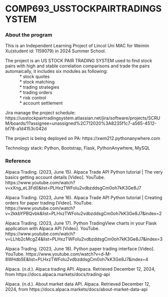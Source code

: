 # COMP693_USSTOCKPAIRTRADINGSYSTEM

### About the program
<p> This is an Independent Learning Project of Lincol Uni MAC for Weimin Xu(student id: 1159079) in 2024 Summer School. </p>

<p> The project is an US STOCK PAIR TRADING SYSTEM used to find stock pairs with high and stable correlation comparisons and trade the pairs automaically, it includes six modules as following: </br>
    &ensp;&ensp;&ensp;&ensp;&ensp;&ensp; * stock quotes</br>
    &ensp;&ensp;&ensp;&ensp;&ensp;&ensp; * stock matching</br>
    &ensp;&ensp;&ensp;&ensp;&ensp;&ensp; * trading strategies</br>
    &ensp;&ensp;&ensp;&ensp;&ensp;&ensp; * trading orders</br>
    &ensp;&ensp;&ensp;&ensp;&ensp;&ensp; * risk control</br>
    &ensp;&ensp;&ensp;&ensp;&ensp;&ensp; * account settlement</br></p>

<p> Jira manage the project schedule: https://usstockpairtradingsystem.atlassian.net/jira/software/projects/SCRUM/boards/1?assignee=unassigned%2C712020%3A8235f1c7-a565-4512-bf78-a1d4153c042d </p> 

<p> The project is being deployed on PA: https://xwm212.pythonanywhere.com </p>

<p> Technology stack: Python, Bootstrap, Flask, PythonAnywhere, MySQL</p>

### Reference
<p>Alpaca Trading. (2023, June 15). Alpaca Trade API Python tutorial | The very basics getting account details [Video]. YouTube. https://www.youtube.com/watch?v=xXng_eL3Fd0&list=PLHxzTWFoIu2vdbzddsgCm0oh7kK3Ge8J7</p>
<p>Alpaca Trading. (2023, June 16). Alpaca Trade API Python tutorial | Creating orders for paper trading [Video]. YouTube. https://www.youtube.com/watch?v=2kkbYPBQvbk&list=PLHxzTWFoIu2vdbzddsgCm0oh7kK3Ge8J7&index=2</p>
<p>Alpaca Trading. (2023, June 17). Python TradingView charts in your Flask application with Alpaca API [Video]. YouTube. https://www.youtube.com/watch?v=LLhb2cMcgZ4&list=PLHxzTWFoIu2vdbzddsgCm0oh7kK3Ge8J7&index=3</p>
<p>Alpaca Trading. (2023, June 18). Python paper trading interface [Video]. YouTube. https://www.youtube.com/watch?v=d-M-8WHdb5E&list=PLHxzTWFoIu2vdbzddsgCm0oh7kK3Ge8J7&index=4</p>
<p>Alpaca. (n.d.). Alpaca trading API. Alpaca. Retrieved December 12, 2024, from https://docs.alpaca.markets/docs/trading-api</p>
<p>Alpaca. (n.d.). About market data API. Alpaca. Retrieved December 12, 2024, from https://docs.alpaca.markets/docs/about-market-data-api</p>
